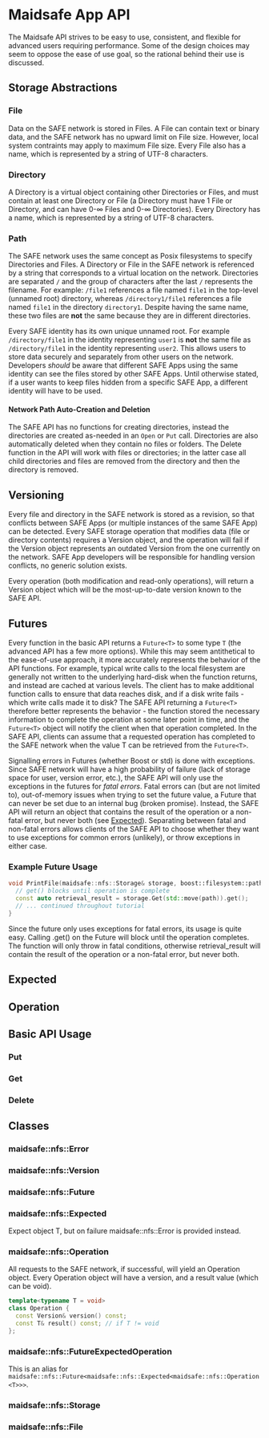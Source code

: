 # Maidsafe App API #
The Maidsafe API strives to be easy to use, consistent, and flexible for advanced users requiring performance. Some of the design choices may seem to oppose the ease of use goal, so the rational behind their use is discussed.

## Storage Abstractions ##
### File ###
Data on the SAFE network is stored in Files. A File can contain text or binary data, and the SAFE network has no upward limit on File size. However, local system contraints may apply to maximum File size. Every File also has a name, which is represented by a string of UTF-8 characters.

### Directory ###
A Directory is a virtual object containing other Directories or Files, and must contain at least one Directory or File (a Directory must have 1 File or Directory, and can have 0-∞ Files and 0-∞ Directories). Every Directory has a name, which is represented by a string of UTF-8 characters.

### Path ###
The SAFE network uses the same concept as Posix filesystems to specify Directories and Files. A Directory or File in the SAFE network is referenced by a string that corresponds to a virtual location on the network. Directories are separated `/` and the group of characters after the last `/` represents the filename. For example: `/file1` references a file named `file1` in the top-level (unnamed root) directory, whereas `/directory1/file1` references a file named `file1` in the directory `directory1`. Despite having the same name, these two files are **not** the same because they are in different directories.

Every SAFE identity has its own unique unnamed root. For example `/directory/file1` in the identity representing `user1` is **not** the same file as `/directory/file1` in the identity representing `user2`. This allows users to store data securely and separately from other users on the network. Developers *should* be aware that different SAFE Apps using the same identity can see the files stored by other SAFE Apps. Until otherwise stated, if a user wants to keep files hidden from a specific SAFE App, a different identity will have to be used.

#### Network Path Auto-Creation and Deletion ####
The SAFE API has no functions for creating directories, instead the directories are created as-needed in an `Open` or `Put` call. Directories are also automatically deleted when they contain no files or folders. The Delete function in the API will work with files or directories; in the latter case all child directories and files are removed from the directory and then the directory is removed.

## Versioning ##
Every file and directory in the SAFE network is stored as a revision, so that conflicts between SAFE Apps (or multiple instances of the same SAFE App) can be detected. Every SAFE storage operation that modifies data (file or directory contents) requires a Version object, and the operation will fail if the Version object represents an outdated Version from the one currently on the network. SAFE App developers will be responsible for handling version conflicts, no generic solution exists.

Every operation (both modification and read-only operations), will return a Version object which will be the most-up-to-date version known to the SAFE API.

## Futures ##
Every function in the basic API returns a `Future<T>` to some type `T` (the advanced API has a few more options). While this may seem antithetical to the ease-of-use approach, it more accurately represents the behavior of the API functions. For example, typical write calls to the local filesystem are generally not written to the underlying hard-disk when the function returns, and instead are cached at various levels. The client has to make additional function calls to ensure that data reaches disk, and if a disk write fails - which write calls made it to disk? The SAFE API returning a `Future<T>` therefore better represents the behavior - the function stored the necessary information to complete the operation at some later point in time, and the `Future<T>` object will notify the client when that operation completed. In the SAFE API, clients can assume that a requested operation has completed to the SAFE network when the value T can be retrieved from the `Future<T>`.

Signalling errors in Futures (whether Boost or std) is done with exceptions. Since SAFE network will have a high probability of failure (lack of storage space for user, version error, etc.), the SAFE API will only use the exceptions in the futures for *fatal errors*. Fatal errors can (but are not limited to), out-of-memory issues when trying to set the future value, a Future that can never be set due to an internal bug (broken promise). Instead, the SAFE API will return an object that contains the result of the operation or a non-fatal error, but never both (see [Expected](#Expected)). Separating between fatal and non-fatal errors allows clients of the SAFE API to choose whether they want to use exceptions for common errors (unlikely), or throw exceptions in either case.

### Example Future Usage ###
```c++
void PrintFile(maidsafe::nfs::Storage& storage, boost::filesystem::path path) {
  // get() blocks until operation is complete
  const auto retrieval_result = storage.Get(std::move(path)).get(); 
  // ... continued throughout tutorial
}
```
Since the future only uses exceptions for fatal errors, its usage is quite easy. Calling .get() on the Future<T> will block until the operation completes. The function will only throw in fatal conditions, otherwise retrieval_result will contain the result of the operation or a non-fatal error, but never both.

## Expected ##

## Operation ##

## Basic API Usage ##
### Put ###
### Get ###
### Delete ###

## Classes ##
### maidsafe::nfs::Error ###
### maidsafe::nfs::Version ###


### maidsafe::nfs::Future<T> ###


### maidsafe::nfs::Expected<T> ###
Expect object T, but on failure maidsafe::nfs::Error is provided instead.

### maidsafe::nfs::Operation<T> ###
All requests to the SAFE network, if successful, will yield an Operation<T> object. Every Operation object will have a version, and a result value (which can be void).

```c++
template<typename T = void>
class Operation {
  const Version& version() const;
  const T& result() const; // if T != void
};
```

### maidsafe::nfs::FutureExpectedOperation<T> ###
This is an alias for `maidsafe::nfs::Future<maidsafe::nfs::Expected<maidsafe::nfs::Operation<T>>>`.

### maidsafe::nfs::Storage ###

### maidsafe::nfs::File ###
